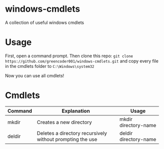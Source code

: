# windows-cmdlets

A collection of useful windows cmdlets

# Usage

First, open a command prompt. Then clone this repo: `git clone https://github.com/greencoder001/windows-cmdlets.git` and copy every file in the cmdlets folder to `C:\Windows\system32`

Now you can use all cmdlets!

# Cmdlets


| Command | Explanation | Usage |
| ------ | ------ | ------ |
| mkdir | Creates a new directory | mkdir directory-name |
| deldir | Deletes a directory recursively without prompting the use | deldir directory-name |
